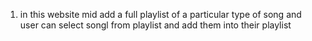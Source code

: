 1) in this website mid add a full playlist of a particular type of song and user can select  songl from playlist and add them into their playlist
